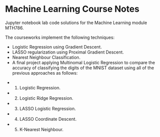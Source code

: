 # Machine Learning Course Notes

Jupyter notebook lab code solutions for the Machine Learning module MTH786.

The courseworks implement the following techniques:
* Logistic Regression using Gradient Descent.
* LASSO regularization using Proximal Gradient Descent.
* Nearest Neighbour Classification.
* A final project applying Multinomal Logistic Regression to compare the accuracy of classifying the digits of the MNIST dataset using all of the previous approaches as follows:
- 1. Logistic Regression.
- 2. Logistic Ridge Regression.
- 3. LASSO Logistic Regression.
- 4. LASSO Coordinate Descent.
- 5. K-Nearest Neighbour.
